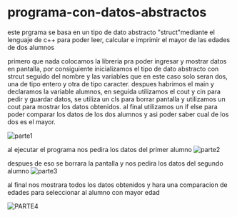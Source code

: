 # programa-con-datos-abstractos
este prgrama se basa en un tipo de dato abstracto "struct"mediante el lenguaje de c++ para poder leer, calcular e imprimir el mayor de las edades de dos alumnos


primero que nada colocamos la libreria pra poder ingresar y mostrar datos en pantalla, por consiguiente inicializamos el tipo de dato abstracto con strcut seguido del nombre y las variables que en este caso solo seran dos, una de tipo entero y otra de tipo caracter.
despues habrimos el main y declaramos la variable alumnos, en seguida utilizamos el cout y cin para pedir y guardar datos, se utiliza un cls para borrar pantalla y utilizamos un cout para mostrar los datos obtenidos.
al final utilizamos un if else para poder comparar los datos de los dos alumnos y asi poder saber cual de los dos es el mayor.

![parte1](https://user-images.githubusercontent.com/72112634/95810390-74f9e180-0cd6-11eb-9c94-2a5cf1b56bb6.png)


al ejecutar el programa nos pedira los datos del primer alumno 
![parte2](https://user-images.githubusercontent.com/72112634/95810386-73c8b480-0cd6-11eb-83d9-af724f392ad0.png)

despues de eso se borrara la pantalla y nos pedira los datos del segundo alumno 
![parte3](https://user-images.githubusercontent.com/72112634/95810387-74614b00-0cd6-11eb-9842-28ba362535d0.png)

al final nos mostrara todos los datos obtenidos y hara una comparacion de edades para seleccionar al alumno con mayor edad 

![PARTE4](https://user-images.githubusercontent.com/72112634/95810389-74f9e180-0cd6-11eb-9394-548af02afec8.png)
